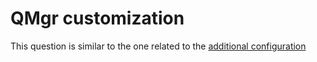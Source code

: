 
# QMgr customization

This question is similar to the one related to the [additional configuration](../topics/additional-configuration)